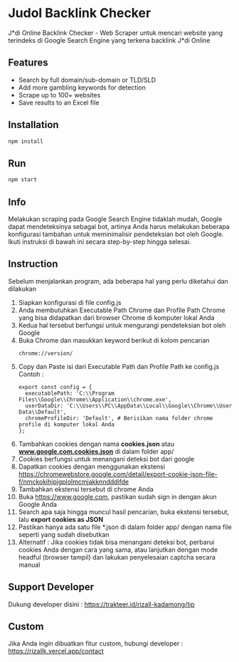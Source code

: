 # Judol Backlink Checker
J\*di Online Backlink Checker - Web Scraper untuk mencari website yang terindeks di Google Search Engine yang terkena backlink J\*di Online

## Features
- Search by full domain/sub-domain or TLD/SLD
- Add more gambling keywords for detection
- Scrape up to 100+ websites
- Save results to an Excel file

## Installation 
```bash npm2yarn
npm install
```

## Run
```bash npm2yarn
npm start
```

## Info
Melakukan scraping pada Google Search Engine tidaklah mudah, Google dapat mendeteksinya sebagai bot, artinya Anda harus melakukan beberapa konfigurasi tambahan untuk meminimalisir pendeteksian bot oleh Google. </b>
Ikuti instruksi di bawah ini secara step-by-step hingga selesai.

## Instruction
Sebelum menjalankan program, ada beberapa hal yang perlu diketahui dan dilakukan
1. Siapkan konfigurasi di file config.js
2. Anda membutuhkan Executable Path Chrome dan Profile Path Chrome yang bisa didapatkan dari browser Chrome di komputer lokal Anda
3. Kedua hal tersebut berfungsi untuk mengurangi pendeteksian bot oleh Google
4. Buka Chrome dan masukkan keyword berikut di kolom pencarian
   ```
   chrome://version/
   ```
5. Copy dan Paste isi dari Executable Path dan Profile Path ke config.js </br>
   Contoh :
   ```
   export const config = {
     executablePath: 'C:\\Program Files\\Google\\Chrome\\Application\\chrome.exe',
     userDataDir: 'C:\\Users\\PC\\AppData\\Local\\Google\\Chrome\\User Data\\Default', 
     chromeProfileDir: 'Default', # Berisikan nama folder chrome profile di komputer lokal Anda
   };
7. Tambahkan cookies dengan nama <b>cookies.json</b> atau <b>www.google.com.cookies.json</b> di dalam folder app/
8. Cookies berfungsi untuk menangani deteksi bot dari google
9. Dapatkan cookies dengan menggunakan ekstensi https://chromewebstore.google.com/detail/export-cookie-json-file-f/nmckokihipjgplolmcmjakknndddifde
10. Tambahkan ekstensi tersebut di chrome Anda
11. Buka https://www.google.com, pastikan sudah sign in dengan akun Google Anda
12. Search apa saja hingga muncul hasil pencarian, buka ekstensi tersebut, lalu <b>export cookies as JSON</b>
13. Pastikan hanya ada satu file *.json di dalam folder app/ dengan nama file seperti yang sudah disebutkan
14. Alternatif : Jika cookies tidak bisa menangani deteksi bot, perbarui cookies Anda dengan cara yang sama, atau lanjutkan dengan mode headful (browser tampil) dan lakukan penyelesaian captcha secara manual
    
## Support Developer
Dukung developer disini : https://trakteer.id/rizall-kadamong/tip

## Custom
Jika Anda ingin dibuatkan fitur custom, hubungi developer : https://rizallk.vercel.app/contact
